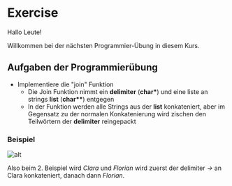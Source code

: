 # Exercise

Hallo Leute!

Willkommen bei der nächsten Programmier-Übung in diesem Kurs.

## Aufgaben der Programmierübung

- Implementiere die "join" Funktion  
  - Die Join Funktion nimmt ein **delimiter** (**char\***) und eine liste an strings **list** (**char\*\***) entgegen
  - In der Funktion werden alle Strings aus der **list** konkateniert, aber im Gegensatz zu der normalen Konkatenierung wird zischen den Teilwörtern der **delimiter** reingepackt

### Beispiel

![alt](../../media/exercise9.png)

Also beim 2. Beispiel wird *Clara* und *Florian* wird zuerst der delimiter *->* an Clara konkateniert, danach dann *Florian*.
